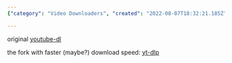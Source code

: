 ```yaml
---
{"category": "Video Downloaders", "created": "2022-08-07T18:32:21.185Z", "date": "2022-08-07 18:32:21", "description": "This article compares two popular YouTube video download tools, 'youtube-dl' and its updated fork 'yt-dlp.' The original tool, 'youtube-dl,' is compared to its improved version in terms of speed. The article highlights the differences between these two tools and provides information on which one might be more suitable for users depending on their needs.", "modified": "2022-08-18T16:36:16.505Z", "tags": ["information gathering", "scraping", "video sources", "youtube"], "title": "youtube download and its fork"}

---
```


original [youtube-dl](https://github.com/ytdl-org/youtube-dl)

the fork with faster (maybe?) download speed: [yt-dlp](https://github.com/yt-dlp/yt-dlp)
